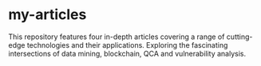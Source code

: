 # my-articles
This repository features four in-depth articles covering a range of cutting-edge technologies and their applications. Exploring the fascinating intersections of data mining, blockchain, QCA and vulnerability analysis.
